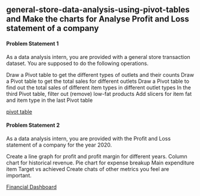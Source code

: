 ## general-store-data-analysis-using-pivot-tables and  Make the charts for Analyse Profit and Loss statement of a company 

#### Problem Statement 1 
As a data analysis intern, you are provided with a general store transaction dataset. You are supposed to do the following operations.

Draw a Pivot table to get the different types of outlets and their counts
Draw a Pivot table to get the total sales for different outlets
Draw a Pivot table to find out the total sales of different item types in different outlet types
In the third Pivot table, filter out (remove) low-fat products 
Add slicers for item fat and item type in the last Pivot table

[pivot table](Pivot_Table.xlsx)



#### Problem Statement 2

As a data analysis intern, you are provided with the Profit and Loss statement of a company for the year 2020.

Create a line graph for profit and profit margin for different years.
Column chart for historical revenue. 
Pie chart for expense breakup
Main expenditure item Target vs achieved
Create chats of other metrics you feel are important.

[Financial Dashboard](https://github.com/jenish11052004/general-store-data-analysis-using-pivot-tables/blob/main/Financial%20Dashboard.xlsx)
